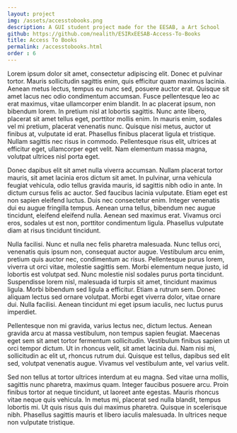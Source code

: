 ```yaml
---
layout: project
img: /assets/accesstobooks.png
description: A GUI student project made for the EESAB, a Art School
github: https://github.com/nealith/ESIRxEESAB-Access-To-Books
title: Access To Books
permalink: /accesstobooks.html
order : 6
---
```




Lorem ipsum dolor sit amet, consectetur adipiscing elit. Donec et pulvinar tortor. Mauris sollicitudin sagittis enim, quis efficitur quam maximus lacinia. Aenean metus lectus, tempus eu nunc sed, posuere auctor erat. Quisque sit amet lacus nec odio condimentum accumsan. Fusce pellentesque leo ac erat maximus, vitae ullamcorper enim blandit. In ac placerat ipsum, non bibendum lorem. In pretium nisl at lobortis sagittis. Nunc ante libero, placerat sit amet tellus eget, porttitor mollis enim. In mauris enim, sodales vel mi pretium, placerat venenatis nunc. Quisque nisi metus, auctor ut finibus at, vulputate id erat. Phasellus finibus placerat ligula et tristique. Nullam sagittis nec risus in commodo. Pellentesque risus elit, ultrices at efficitur eget, ullamcorper eget velit. Nam elementum massa magna, volutpat ultrices nisl porta eget.

Donec dapibus elit sit amet nulla viverra accumsan. Nullam placerat tortor mauris, sit amet lacinia eros dictum sit amet. In pulvinar, urna vehicula feugiat vehicula, odio tellus gravida mauris, id sagittis nibh odio in ante. In dictum cursus felis ac auctor. Sed faucibus lacinia vulputate. Etiam eget est non sapien eleifend luctus. Duis nec consectetur enim. Integer venenatis dui eu augue fringilla tempus. Aenean urna tellus, bibendum nec augue tincidunt, eleifend eleifend nulla. Aenean sed maximus erat. Vivamus orci eros, sodales ut est non, porttitor condimentum ligula. Phasellus vulputate diam at risus tincidunt tincidunt.

Nulla facilisi. Nunc et nulla nec felis pharetra malesuada. Nunc tellus orci, venenatis quis ipsum non, consequat auctor augue. Vestibulum arcu enim, pretium quis auctor nec, condimentum ac risus. Pellentesque purus lorem, viverra ut orci vitae, molestie sagittis sem. Morbi elementum neque justo, id lobortis est volutpat sed. Nunc molestie nisl sodales purus porta tincidunt. Suspendisse lorem nisl, malesuada id turpis sit amet, tincidunt maximus ligula. Morbi bibendum sed ligula a efficitur. Etiam a rutrum sem. Donec aliquam lectus sed ornare volutpat. Morbi eget viverra dolor, vitae ornare dui. Nulla facilisi. Aenean tincidunt mi eget ipsum iaculis, nec luctus purus imperdiet.

Pellentesque non mi gravida, varius lectus nec, dictum lectus. Aenean gravida arcu at massa vestibulum, non tempus sapien feugiat. Maecenas eget sem sit amet tortor fermentum sollicitudin. Vestibulum finibus sapien ut orci tempor dictum. Ut in rhoncus velit, sit amet lacinia dui. Nam nisi mi, sollicitudin ac elit ut, rhoncus rutrum dui. Quisque est tellus, dapibus sed elit sed, volutpat venenatis augue. Vivamus vel vestibulum ante, vel varius velit.

Sed non tellus at tortor ultrices interdum at eu magna. Sed vitae urna mollis, sagittis nunc pharetra, maximus quam. Integer faucibus posuere arcu. Proin finibus tortor at neque tincidunt, ut laoreet ante egestas. Mauris rhoncus vitae neque quis vehicula. In metus mi, placerat sed nulla blandit, tempus lobortis mi. Ut quis risus quis dui maximus pharetra. Quisque in scelerisque nibh. Phasellus sagittis mauris et libero iaculis malesuada. In ultrices neque non vulputate tristique.
